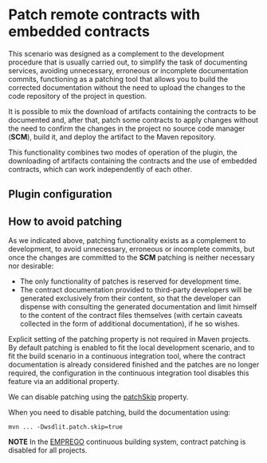 <!--
  #%L
  AMTEGA WsdlIT Maven Plugin
  %%
  Copyright (C) 2021 - 2022 Axencia para a Modernización Tecnolóxica de Galicia (AMTEGA) - Xunta de Galicia
  %%
  This file is part of "wsdlit".
  
  "wsdlit" is free software: you can redistribute it and/or modify
  it under the terms of:
  European Union Public License, either Version 1.2 or – as soon
  they will be approved by the European Commission - subsequent versions of
  the EUPL;
  
  "wsdlit" is distributed in the hope that it will be useful,
  but WITHOUT ANY WARRANTY; without even the implied warranty of
  MERCHANTABILITY or FITNESS FOR A PARTICULAR PURPOSE. See the
  European Union Public License for more details.
  
  You may obtain a copy of tce European Union Public Licence at:
  http://joinup.ec.europa.eu/software/page/eupl/licence-eupl
  #L%
  -->

# Patch remote contracts with embedded contracts
This scenario was designed as a complement to the development procedure that is usually carried out,
to simplify the task of documenting services,
avoiding unnecessary, erroneous or incomplete documentation commits,
functioning as a patching tool that allows you to build the corrected documentation without the need to upload the changes
to the code repository of the project in question.

It is possible to mix the download of artifacts containing the contracts to be documented and,
after that,
patch some contracts to apply changes without the need to confirm the changes in the project no
source code manager (**SCM**),
build it,
and deploy the artifact to the Maven repository.

This functionality combines two modes of operation of the plugin,
the downloading of artifacts containing the contracts and the use of embedded contracts,
which can work independently of each other.

## Plugin configuration

## How to avoid patching
As we indicated above,
patching functionality exists as a complement to development,
to avoid unnecessary, erroneous or incomplete commits,
but once the changes are committed to the **SCM** patching is neither necessary nor desirable:

* The only functionality of patches is reserved for development time.
* The contract documentation provided to third-party developers will be generated exclusively from their content,
  so that the developer can dispense with consulting the generated documentation and limit himself to the content of the contract files themselves (with certain caveats collected in the form of additional documentation),
  if he so wishes.

Explicit setting of the patching property is not required in Maven projects.
By default patching is enabled to fit the local development scenario,
and to fit the build scenario in a continuous integration tool,
where the contract documentation is already considered finished and the patches are no longer required,
the configuration in the continuous integration tool disables this feature via an additional property.

We can disable patching using the [patchSkip](./generate-resources-mojo.html#patchSkip) property.

When you need to disable patching,
build the documentation using:

```shell
mvn ... -Dwsdlit.patch.skip=true
```

**NOTE**
In the [EMPREGO](https://emprego.xunta.gal) continuous building system,
contract patching is disabled for all projects.